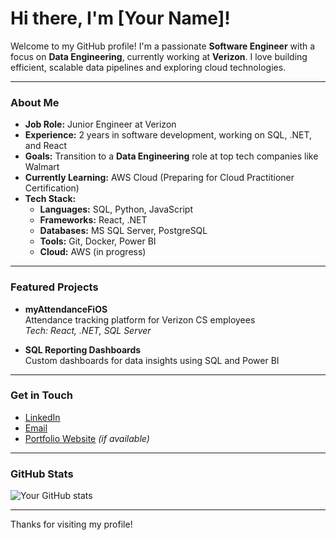 # Hi there, I'm [Your Name]!

Welcome to my GitHub profile! I'm a passionate **Software Engineer** with a focus on **Data Engineering**, currently working at **Verizon**. I love building efficient, scalable data pipelines and exploring cloud technologies.

---

### About Me

- **Job Role:** Junior Engineer at Verizon  
- **Experience:** 2 years in software development, working on SQL, .NET, and React  
- **Goals:** Transition to a **Data Engineering** role at top tech companies like Walmart  
- **Currently Learning:** AWS Cloud (Preparing for Cloud Practitioner Certification)  
- **Tech Stack:**  
  - **Languages:** SQL, Python, JavaScript  
  - **Frameworks:** React, .NET  
  - **Databases:** MS SQL Server, PostgreSQL  
  - **Tools:** Git, Docker, Power BI  
  - **Cloud:** AWS (in progress)

---

### Featured Projects

- **myAttendanceFiOS**  
  Attendance tracking platform for Verizon CS employees  
  _Tech: React, .NET, SQL Server_

- **SQL Reporting Dashboards**  
  Custom dashboards for data insights using SQL and Power BI

---

### Get in Touch

- [LinkedIn](https://www.linkedin.com/in/yourusername)  
- [Email](mailto:your.email@example.com)  
- [Portfolio Website](https://yourportfolio.com) *(if available)*

---

### GitHub Stats

![Your GitHub stats](https://github-readme-stats.vercel.app/api?username=yourusername&show_icons=true&theme=radical)

---

Thanks for visiting my profile!